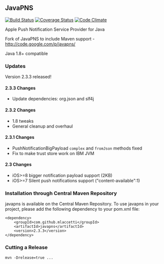 ## JavaPNS

[![Build Status](https://travis-ci.org/mlaccetti/JavaPNS.svg?branch=develop)](https://travis-ci.org/mlaccetti/JavaPNS)
[![Coverage Status](https://coveralls.io/repos/github/mlaccetti/JavaPNS/badge.svg?branch=master)](https://coveralls.io/github/mlaccetti/JavaPNS?branch=develop)
[![Code Climate](https://codeclimate.com/github/mlaccetti/JavaPNS/badges/gpa.svg)](https://codeclimate.com/github/mlaccetti/JavaPNS)

Apple Push Notification Service Provider for Java

Fork of JavaPNS to include Maven support - http://code.google.com/p/javapns/

Java 1.8+ compatible

### Updates

Version 2.3.3 released!

#### 2.3.3 Changes
* Update dependencies: org.json and slf4j

#### 2.3.2 Changes
* 1.8 tweaks
* General cleanup and overhaul

#### 2.3.1 Changes
* PushNotificationBigPayload ```complex``` and ```fromJson``` methods fixed
* Fix to make trust store work on IBM JVM

#### 2.3 Changes
* iOS>=8 bigger notification payload support (2KB)
* iOS>=7 Silent push notifications support ("content-available":1)

### Installation through Central Maven Repository
javapns is available on the Central Maven Repository.
To use javapns in your project, please add the following dependency to your pom.xml file:
```
<dependency>
	<groupId>com.github.mlaccetti</groupId>
	<artifactId>javapns</artifactId>
	<version>2.3.3</version>
</dependency>
```

### Cutting a Release

`mvn -Drelease=true ...`
